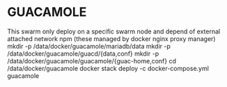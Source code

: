 # GUACAMOLE
This swarm only deploy on a specific swarm node and depend of  external attached network npm (these managed by docker nginx proxy manager)
mkdir -p /data/docker/guacamole/mariadb/data
mkdir -p /data/docker/guacamole/guacd/{data,conf}
mkdir -p /data/docker/guacamole/guacamole/{guac-home,conf}
cd /data/docker/guacamole
docker stack deploy -c docker-compose.yml guacamole
